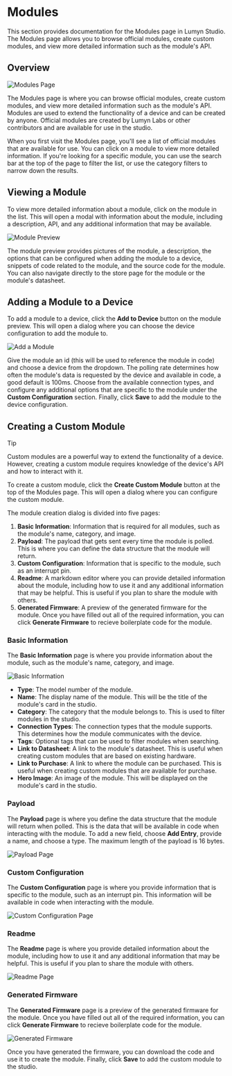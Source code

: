 # Modules

This section provides documentation for the Modules page in Lumyn Studio. The Modules page allows you to browse official modules, create custom modules, and view more detailed information such as the module's API.

## Overview

![Modules Page](modules-page.png)

The Modules page is where you can browse official modules, create custom modules, and view more detailed information such as the module's API. Modules are used to extend the functionality of a device and can be created by anyone. Official modules are created by Lumyn Labs or other contributors and are available for use in the studio.

When you first visit the Modules page, you'll see a list of official modules that are available for use. You can click on a module to view more detailed information. If you're looking for a specific module, you can use the search bar at the top of the page to filter the list, or use the category filters to narrow down the results.

## Viewing a Module

To view more detailed information about a module, click on the module in the list. This will open a modal with information about the module, including a description, API, and any additional information that may be available.

![Module Preview](module-preview.png)

The module preview provides pictures of the module, a description, the options that can be configured when adding the module to a device, snippets of code related to the module, and the source code for the module. You can also navigate directly to the store page for the module or the module's datasheet.

## Adding a Module to a Device

To add a module to a device, click the **Add to Device** button on the module preview. This will open a dialog where you can choose the device configuration to add the module to.

![Add a Module](add-module.png)

Give the module an id (this will be used to reference the module in code) and choose a device from the dropdown. The polling rate determines how often the module's data is requested by the device and available in code, a good default is 100ms. Choose from the available connection types, and configure any additional options that are specific to the module under the **Custom Configuration** section. Finally, click **Save** to add the module to the device configuration.

## Creating a Custom Module

> [!TIP]
> Custom modules are a powerful way to extend the functionality of a device. However, creating a custom module requires knowledge of the device's API and how to interact with it.

To create a custom module, click the **Create Custom Module** button at the top of the Modules page. This will open a dialog where you can configure the custom module.

The module creation dialog is divided into five pages:

1. **Basic Information**: Information that is required for all modules, such as the module's name, category, and image.
2. **Payload**: The payload that gets sent every time the module is polled. This is where you can define the data structure that the module will return.
3. **Custom Configuration**: Information that is specific to the module, such as an interrupt pin.
4. **Readme**: A markdown editor where you can provide detailed information about the module, including how to use it and any additional information that may be helpful. This is useful if you plan to share the module with others.
5. **Generated Firmware**: A preview of the generated firmware for the module. Once you have filled out all of the required information, you can click **Generate Firmware** to recieve boilerplate code for the module.

### Basic Information

The **Basic Information** page is where you provide information about the module, such as the module's name, category, and image.

![Basic Information](create-custom-module-page1.png)

- **Type**: The model number of the module.
- **Name**: The display name of the module. This will be the title of the module's card in the studio.
- **Category**: The category that the module belongs to. This is used to filter modules in the studio.
- **Connection Types**: The connection types that the module supports. This determines how the module communicates with the device.
- **Tags**: Optional tags that can be used to filter modules when searching.
- **Link to Datasheet**: A link to the module's datasheet. This is useful when creating custom modules that are based on existing hardware.
- **Link to Purchase**: A link to where the module can be purchased. This is useful when creating custom modules that are available for purchase.
- **Hero Image**: An image of the module. This will be displayed on the module's card in the studio.

### Payload

The **Payload** page is where you define the data structure that the module will return when polled. This is the data that will be available in code when interacting with the module. To add a new field, choose **Add Entry**, provide a name, and choose a type. The maximum length of the payload is 16 bytes.

![Payload Page](create-custom-module-page2.png)

### Custom Configuration

The **Custom Configuration** page is where you provide information that is specific to the module, such as an interrupt pin. This information will be available in code when interacting with the module.

![Custom Configuration Page](create-custom-module-page3.png)

### Readme

The **Readme** page is where you provide detailed information about the module, including how to use it and any additional information that may be helpful. This is useful if you plan to share the module with others.

![Readme Page](create-custom-module-page4.png)

### Generated Firmware

The **Generated Firmware** page is a preview of the generated firmware for the module. Once you have filled out all of the required information, you can click **Generate Firmware** to recieve boilerplate code for the module.

![Generated Firmware](generated-firmware.png)

Once you have generated the firmware, you can download the code and use it to create the module. Finally, click **Save** to add the custom module to the studio.